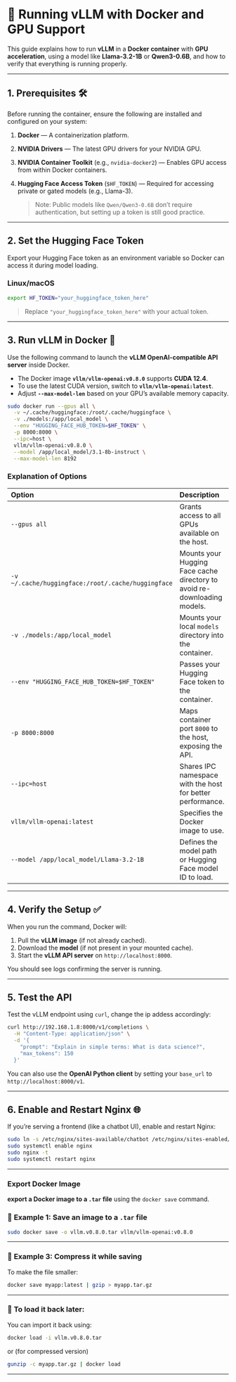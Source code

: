 # 🚀 Running vLLM with Docker and GPU Support

This guide explains how to run **vLLM** in a **Docker container** with **GPU acceleration**, using a model like **Llama-3.2-1B** or **Qwen3-0.6B**, and how to verify that everything is running properly.

---

## 1. Prerequisites 🛠️

Before running the container, ensure the following are installed and configured on your system:

1. **Docker** — A containerization platform.
2. **NVIDIA Drivers** — The latest GPU drivers for your NVIDIA GPU.
3. **NVIDIA Container Toolkit** (e.g., `nvidia-docker2`) — Enables GPU access from within Docker containers.
4. **Hugging Face Access Token** (`$HF_TOKEN`) — Required for accessing private or gated models (e.g., Llama-3).

   > Note: Public models like `Qwen/Qwen3-0.6B` don’t require authentication, but setting up a token is still good practice.

---

## 2. Set the Hugging Face Token

Export your Hugging Face token as an environment variable so Docker can access it during model loading.

### Linux/macOS

```bash
export HF_TOKEN="your_huggingface_token_here"
```

> Replace `"your_huggingface_token_here"` with your actual token.

---

## 3. Run vLLM in Docker 🧠

Use the following command to launch the **vLLM OpenAI-compatible API server** inside Docker.

* The Docker image **`vllm/vllm-openai:v0.8.0`** supports **CUDA 12.4**.
* To use the latest CUDA version, switch to **`vllm/vllm-openai:latest`**.
* Adjust **`--max-model-len`** based on your GPU’s available memory capacity.


```bash
sudo docker run --gpus all \
  -v ~/.cache/huggingface:/root/.cache/huggingface \
  -v ./models:/app/local_model \
  --env "HUGGING_FACE_HUB_TOKEN=$HF_TOKEN" \
  -p 8000:8000 \
  --ipc=host \
  vllm/vllm-openai:v0.8.0 \
  --model /app/local_model/3.1-8b-instruct \
  --max-model-len 8192
```

### Explanation of Options

| Option                                             | Description                                                              |
| :------------------------------------------------- | :----------------------------------------------------------------------- |
| `--gpus all`                                       | Grants access to all GPUs available on the host.                         |
| `-v ~/.cache/huggingface:/root/.cache/huggingface` | Mounts your Hugging Face cache directory to avoid re-downloading models. |
| `-v ./models:/app/local_model`                     | Mounts your local `models` directory into the container.                 |
| `--env "HUGGING_FACE_HUB_TOKEN=$HF_TOKEN"`         | Passes your Hugging Face token to the container.                         |
| `-p 8000:8000`                                     | Maps container port `8000` to the host, exposing the API.                |
| `--ipc=host`                                       | Shares IPC namespace with the host for better performance.               |
| `vllm/vllm-openai:latest`                          | Specifies the Docker image to use.                                       |
| `--model /app/local_model/Llama-3.2-1B`            | Defines the model path or Hugging Face model ID to load.                 |

---

## 4. Verify the Setup ✅

When you run the command, Docker will:

1. Pull the **vLLM image** (if not already cached).
2. Download the **model** (if not present in your mounted cache).
3. Start the **vLLM API server** on `http://localhost:8000`.

You should see logs confirming the server is running.

---

## 5. Test the API

Test the vLLM endpoint using `curl`, change the ip addess accordingly:

```bash
curl http://192.168.1.8:8000/v1/completions \
  -H "Content-Type: application/json" \
  -d '{
    "prompt": "Explain in simple terms: What is data science?",
    "max_tokens": 150
  }'
```

You can also use the **OpenAI Python client** by setting your `base_url` to `http://localhost:8000/v1`.

---

## 6. Enable and Restart Nginx 🌐

If you’re serving a frontend (like a chatbot UI), enable and restart Nginx:

```bash
sudo ln -s /etc/nginx/sites-available/chatbot /etc/nginx/sites-enabled/
sudo systemctl enable nginx
sudo nginx -t
sudo systemctl restart nginx
```

---


### Export Docker Image

**export a Docker image to a `.tar` file** using the `docker save` command.


### 🧪 **Example 1: Save an image to a `.tar` file**

```bash
sudo docker save -o vllm.v0.8.0.tar vllm/vllm-openai:v0.8.0
```

---

### 🧪 **Example 3: Compress it while saving**

To make the file smaller:

```bash
docker save myapp:latest | gzip > myapp.tar.gz
```

---

### 🧰 **To load it back later:**

You can import it back using:

```bash
docker load -i vllm.v0.8.0.tar
```

or (for compressed version)

```bash
gunzip -c myapp.tar.gz | docker load
```

---